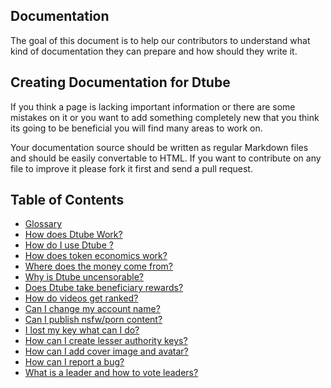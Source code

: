 ## Documentation
The goal of this document is to help our contributors to understand what kind of documentation they can prepare and how should they write it.

## Creating Documentation for Dtube
If you think a page is lacking important information or there are some mistakes on it or you want to add something completely new that you think its going to be beneficial you will find many areas to work on.

Your documentation source should be written as regular Markdown files and should be easily convertable to HTML. If you want to contribute on any file to improve it please fork it first and send a pull request.

## Table of Contents
-  [Glossary](/faq/glossary.md)
-  [How does Dtube Work?](https://d.tube/#!/wiki/faq%5Chow-does-dtube-work)
-  [How do I use Dtube ?](https://d.tube/#!/wiki/faq%5Chow-do-i-use-dtube)
-  [How does token economics work?](https://d.tube/#!/wiki/faq%5Chow-does-token-economics-work)
-  [Where does the money come from?](https://d.tube/#!/wiki/faq%5Cwhere-does-the-money-come-from)
-  [Why is Dtube uncensorable?](https://d.tube/#!/wiki/faq%5Cwhy-is-dtube-uncensorable)
-  [Does Dtube take beneficiary rewards?](https://d.tube/#!/wiki/faq%5Cdoes-dtube-take-beneficiary-rewards)
-  [How do videos get ranked?](https://d.tube/#!/wiki/faq%5Chow-do-videos-get-ranked)
-  [Can I change my account name?](https://d.tube/#!/wiki/faq%5Ccan-i-change-my-account-name)
-  [Can I publish nsfw/porn  content?](https://d.tube/#!/wiki/faq%5Ccan-i-publish-nsfw-porn-content)
-  [I lost my key what can I do?](https://d.tube/#!/wiki/faq%5Ci-lost-my-key-what-can-i-do)
-  [How can I create lesser authority keys?](https://d.tube/#!/wiki/faq%5Chow-can-i-create-lesser-authority-keys)
-  [How can I add cover image and avatar?](https://d.tube/#!/wiki/faq%5Chow-can-i-add-cover-image-and-avatar)
-  [How can I report a bug?](https://d.tube/#!/wiki/faq%5Chow-can-i-report-a-bug)
-  [What is a leader and how to vote leaders?](https://d.tube/#!/wiki/faq%5Cwhat-is-a-leader-and-how-to-vote-leaders)
